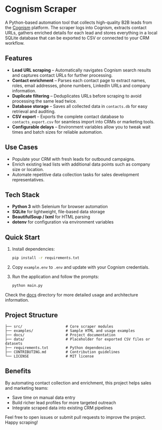 # Cognism Scraper

A Python-based automation tool that collects high-quality B2B leads from the [Cognism](https://www.cognism.com/) platform. The scraper logs into Cognism, extracts contact URLs, gathers enriched details for each lead and stores everything in a local SQLite database that can be exported to CSV or connected to your CRM workflow.

## Features

- **Lead URL scraping** &ndash; Automatically navigates Cognism search results and captures contact URLs for further processing.
- **Contact enrichment** &ndash; Parses each contact page to extract names, roles, email addresses, phone numbers, LinkedIn URLs and company information.
- **Duplicate filtering** &ndash; Deduplicates URLs before scraping to avoid processing the same lead twice.
- **Database storage** &ndash; Saves all collected data in `contacts.db` for easy retrieval and auditing.
- **CSV export** &ndash; Exports the complete contact database to `contacts_export.csv` for seamless import into CRMs or marketing tools.
- **Configurable delays** &ndash; Environment variables allow you to tweak wait times and batch sizes for reliable automation.

## Use Cases

- Populate your CRM with fresh leads for outbound campaigns.
- Enrich existing lead lists with additional data points such as company size or location.
- Automate repetitive data collection tasks for sales development representatives.

## Tech Stack

- **Python 3** with Selenium for browser automation
- **SQLite** for lightweight, file-based data storage
- **BeautifulSoup / lxml** for HTML parsing
- **dotenv** for configuration via environment variables

## Quick Start

1. Install dependencies:

   ```bash
   pip install -r requirements.txt
   ```

2. Copy `example.env` to `.env` and update with your Cognism credentials.

3. Run the application and follow the prompts:

   ```bash
   python main.py
   ```

Check the [docs](./docs) directory for more detailed usage and architecture information.

## Project Structure

```
├── src/                    # Core scraper modules
├── examples/               # Sample HTML and usage examples
├── docs/                   # Project documentation
├── data/                   # Placeholder for exported CSV files or datasets
├── requirements.txt        # Python dependencies
├── CONTRIBUTING.md         # Contribution guidelines
└── LICENSE                 # MIT license
```

## Benefits

By automating contact collection and enrichment, this project helps sales and marketing teams:

- Save time on manual data entry
- Build richer lead profiles for more targeted outreach
- Integrate scraped data into existing CRM pipelines

Feel free to open issues or submit pull requests to improve the project. Happy scraping!

